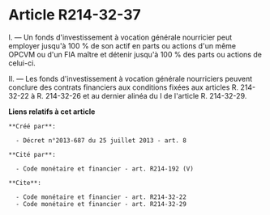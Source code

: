 # Article R214-32-37

I. ― Un fonds d'investissement à vocation générale nourricier peut employer jusqu'à 100 % de son actif en parts ou actions
d'un même OPCVM ou d'un FIA maître et détenir jusqu'à 100 % des parts ou actions de celui-ci. 

II. ― Les fonds d'investissement à vocation générale nourriciers peuvent conclure des contrats financiers aux conditions
fixées aux articles R. 214-32-22 à R. 214-32-26 et au dernier alinéa du I de l'article R. 214-32-29.

**Liens relatifs à cet article**

	**Créé par**:

	  - Décret n°2013-687 du 25 juillet 2013 - art. 8

	**Cité par**:

	  - Code monétaire et financier - art. R214-192 (V)

	**Cite**:

	  - Code monétaire et financier - art. R214-32-22
	  - Code monétaire et financier - art. R214-32-29
